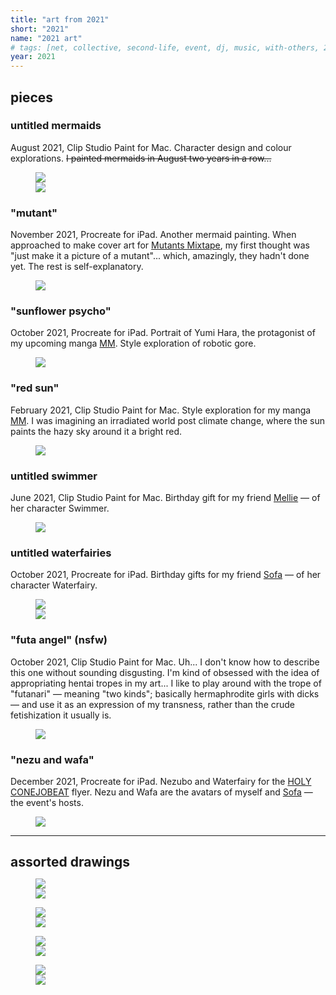 ```yaml
---
title: "art from 2021"
short: "2021"
name: "2021 art"
# tags: [net, collective, second-life, event, dj, music, with-others, 2020, 2021, ongoing]
year: 2021
---
```


<h2 id="pieces" style="margin-bottom:0.5em">pieces</h2>

### untitled mermaids

August 2021, Clip Studio Paint for Mac. Character design and colour explorations. ~~I painted mermaids in August two years in a row...~~

<figure>
  <div class="img2f">
    <div style="flex:0.75;">
      <img src="{{ site.baseurl }}/assets/art/2021/octo.png">
    </div>
    <div style="flex:0.7022930431;">
      <img src="{{ site.baseurl }}/assets/art/2021/mermy.png">
    </div>
  </div>
</figure>

### "mutant" 

November 2021, Procreate for iPad. Another mermaid painting. When approached to make cover art for <a href="{{ site.baseurl }}/work/mutants">Mutants Mixtape</a>, my first thought was "just make it a picture of a mutant"... which, amazingly, they hadn't done yet. The rest is self-explanatory.

<figure>
  <img src="{{ site.baseurl }}/assets/art/2021/mutant.png">
</figure>

### "sunflower psycho"

October 2021, Procreate for iPad. Portrait of Yumi Hara, the protagonist of my upcoming manga <a href="{{ site.baseurl }}/work/mm">MM</a>. Style exploration of robotic gore.

<figure>
  <img src="{{ site.baseurl }}/assets/art/2021/sunflower.jpg">
</figure>

### "red sun"

February 2021, Clip Studio Paint for Mac. Style exploration for my manga <a href="{{ site.baseurl }}/work/mm">MM</a>. I was imagining an irradiated world post climate change, where the sun paints the hazy sky around it a bright red.

<figure>
  <img src="{{ site.baseurl }}/assets/art/2021/redsun2.png">
</figure>

### untitled swimmer

June 2021, Clip Studio Paint for Mac. Birthday gift for my friend <a href="https://twitter.com/qqqqDaubentonia">Mellie</a> — of her character Swimmer.

<figure>
  <img src="{{ site.baseurl }}/assets/art/2021/swimmer.png">
</figure>

### untitled waterfairies

October 2021, Procreate for iPad. Birthday gifts for my friend <a href="http://yogurt200.com">Sofa</a> — of her character Waterfairy.

<figure>
  <div class="img2f">
    <div style="flex:0.666666666;">
      <img src="{{ site.baseurl }}/assets/art/2021/waterfairy.jpg">
    </div>
    <div style="flex:1.25;">
      <img src="{{ site.baseurl }}/assets/art/2021/wafa.jpg">
    </div>
  </div>
</figure>

### "futa angel" (nsfw)

October 2021, Clip Studio Paint for Mac. Uh... I don't know how to describe this one without sounding disgusting. I'm kind of obsessed with the idea of appropriating hentai tropes in my art... I like to play around with the trope of "futanari" — meaning "two kinds"; basically hermaphrodite girls with dicks — and use it as an expression of my transness, rather than the crude fetishization it usually is.

<figure>
  <img src="{{ site.baseurl }}/assets/art/2021/futaheaven.png">
</figure>

### "nezu and wafa"

December 2021, Procreate for iPad. Nezubo and Waterfairy for the <a href="{{ site.baseurl }}/work/conejobeat/#holy-conejobeat">HOLY CONEJOBEAT</a> flyer. Nezu and Wafa are the avatars of myself and <a href="http://yogurt200.com">Sofa</a> — the event's hosts.

<figure>
  <img src="{{ site.baseurl }}/assets/art/2021/holy-chibis.png">
</figure>

* * *

<h2 id="assorted-drawings" style="margin-bottom:0.5em">assorted drawings</h2>

<figure>
  <div class="img2f">
    <div style="flex:1;">
      <img src="{{ site.baseurl }}/assets/art/2021/bettys.jpg">
    </div>
    <div style="flex:0.4013429752;">
      <img src="{{ site.baseurl }}/assets/art/2021/smugnezu.jpg">
    </div>
  </div>
</figure>

<figure>
  <div class="img2f">
    <div style="flex:0.6345072507;">
      <img src="{{ site.baseurl }}/assets/art/2021/cutieyang.jpg">
    </div>
    <div style="flex:0.9516041327;">
      <img src="{{ site.baseurl }}/assets/art/2021/yangdrunk.jpg">
    </div>
  </div>
</figure>

<figure>
  <div class="img2f">
    <div style="flex:1.1460101868;">
      <img src="{{ site.baseurl }}/assets/art/2021/ming.jpg">
    </div>
    <div style="flex:0.985823337;">
      <img src="{{ site.baseurl }}/assets/art/2021/robotys.jpg">
    </div>
  </div>
</figure>

<figure>
  <div class="img2f">
    <div style="flex:1.1094117647;">
      <img src="{{ site.baseurl }}/assets/art/2021/cutierobots.jpg">
    </div>
    <div style="flex:1.4915360502;">
      <img src="{{ site.baseurl }}/assets/art/2021/tmodels.jpg">
    </div>
  </div>
</figure>

<!-- <figure>
  <img src="{{ site.baseurl }}/assets/art/2021/hug.jpg">
</figure> -->